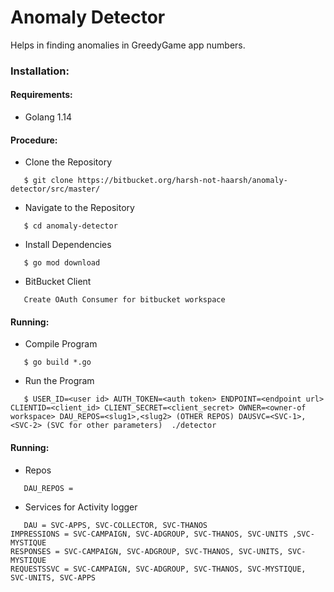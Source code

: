 # Anomaly Detector
Helps in finding anomalies in GreedyGame app numbers.

### Installation:
#### Requirements:
- Golang 1.14

#### Procedure:
- Clone the Repository
```
   $ git clone https://bitbucket.org/harsh-not-haarsh/anomaly-detector/src/master/
```


- Navigate to the Repository
```
   $ cd anomaly-detector
```


- Install Dependencies
```
   $ go mod download
```

- BitBucket Client
```
   Create OAuth Consumer for bitbucket workspace
```

#### Running:
-  Compile Program
```
   $ go build *.go
```
- Run the Program
```
   $ USER_ID=<user id> AUTH_TOKEN=<auth token> ENDPOINT=<endpoint url> CLIENTID=<client_id> CLIENT_SECRET=<client_secret> OWNER=<owner-of workspace> DAU_REPOS=<slug1>,<slug2> (OTHER REPOS) DAUSVC=<SVC-1>,<SVC-2> (SVC for other parameters)  ./detector
```

#### Running:
- Repos
```
   DAU_REPOS = 
```
- Services for Activity logger
```
   DAU = SVC-APPS, SVC-COLLECTOR, SVC-THANOS 
IMPRESSIONS = SVC-CAMPAIGN, SVC-ADGROUP, SVC-THANOS, SVC-UNITS ,SVC-MYSTIQUE 
RESPONSES = SVC-CAMPAIGN, SVC-ADGROUP, SVC-THANOS, SVC-UNITS, SVC-MYSTIQUE 
REQUESTSSVC = SVC-CAMPAIGN, SVC-ADGROUP, SVC-THANOS, SVC-MYSTIQUE, SVC-UNITS, SVC-APPS
```
